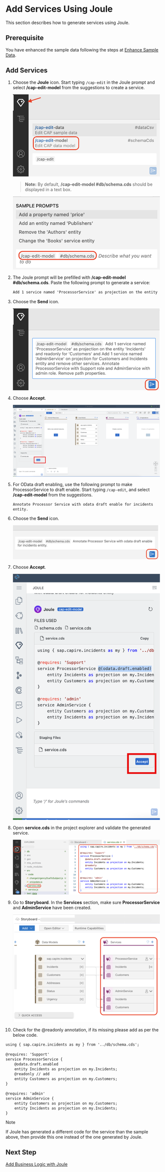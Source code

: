 # Add Services Using Joule

This section describes how to generate services using Joule.

## Prerequisite

You have enhanced the sample data following the steps at [Enhance Sample Data](enhance-sample-data.md).

## Add Services

1. Choose the **Joule** icon. Start typing ```/cap-edit``` in the Joule prompt and select **/cap-edit-model** from the suggestions to create a service.

    ![edit-model](../images/generate-service/editmodel.png)

    > **Note:** By default, **/cap-edit-model #db/schema.cds** should be displayed in a text box.

    ![cap-edit-model](../images/generate-service/prompt_start.png)

2. The Joule prompt will be prefilled with **/cap-edit-model #db/schema.cds**. Paste the following prompt to generate a service:

    ```html
    Add 1 service named 'ProcessorService' as projection on the entity 'Incidents' and readonly for 'Customers' and Add 1 service named 'AdminService' on projection for Customers and Incidents entity and remove other services. Annotate ProcessorService with Support role and AdminService with admin role. Remove path properties.
    ```

3. Choose the **Send** icon.

    ![cap-edit-model-prompt](../images/generate-service/prompt.png)

4. Choose **Accept**.

    ![cap-accept-service](../images/generate-service/accept-edit-model.png)


5. For OData draft enabling, use the following prompt to make ProcessorService to draft enable. Start typing `/cap-edit`, and select **/cap-edit-model** from the suggestions.

    ```
    Annotate Processor Service with odata draft enable for incidents entity.
    ```

6. Choose the **Send** icon.

    ![validate-edit-model](../images/generate-service/prompt2.png)

7. Choose **Accept**.

    ![accept-edit-service](../images/generate-service/accept-edit-service.png)

8. Open **service.cds** in the project explorer and validate the generated service. 

    ![validate-gen-service](../images/generate-service/code_struct.png)

9. Go to **Storyboard**. In the **Services** section, make sure **ProcessorService** and **AdminService** have been created.

    ![validate-edit-model](../images/generate-service/storyboardcheck.png)

10. Check for the @readonly annotation, if its missing please add as per the below code.

```
using { sap.capire.incidents as my } from '../db/schema.cds';

@requires: 'Support'
service ProcessorService {
    @odata.draft.enabled
    entity Incidents as projection on my.Incidents;
    @readonly // add
    entity Customers as projection on my.Customers;
}

@requires: 'admin'
service AdminService {
    entity Customers as projection on my.Customers;
    entity Incidents as projection on my.Incidents;
}
```

> [!Note]
> If Joule has generated a different code for the service than the sample above, then provide this one instead of the one generated by Joule.

## Next Step

[Add Business Logic with Joule](custom-logic.md)
